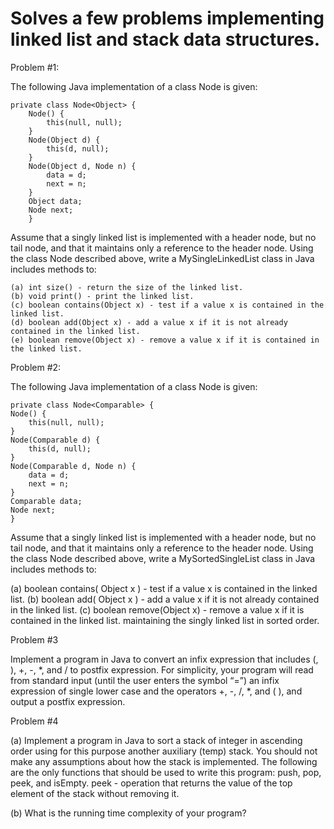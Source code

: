 # Solves a few problems implementing linked list and stack data structures.

Problem #1:

The following Java implementation of a class Node is given:

	private class Node<Object> {
		Node() {
			this(null, null);
		}
		Node(Object d) {
			this(d, null);
		}
		Node(Object d, Node n) {
			data = d;
			next = n;
		}
		Object data;
		Node next;
		}
		
Assume that a singly linked list is implemented with a header node, but no tail node, and
that it maintains only a reference to the header node.
Using the class Node described above, write a MySingleLinkedList class in Java includes
methods to:

	(a) int size() - return the size of the linked list.
	(b) void print() - print the linked list.
	(c) boolean contains(Object x) - test if a value x is contained in the linked list.
	(d) boolean add(Object x) - add a value x if it is not already contained in the linked list.
	(e) boolean remove(Object x) - remove a value x if it is contained in the linked list.

Problem #2:

The following Java implementation of a class Node is given:

	private class Node<Comparable> {
	Node() {
		this(null, null);
	}
	Node(Comparable d) {
		this(d, null);
	}
	Node(Comparable d, Node n) {
		data = d;
		next = n;
	}
	Comparable data;
	Node next;
	}
	
Assume that a singly linked list is implemented with a header node, but no tail node, and
that it maintains only a reference to the header node.
Using the class Node described above, write a MySortedSingleList class in Java includes
methods to:

(a) boolean contains( Object x ) - test if a value x is contained in the linked list.
(b) boolean add( Object x ) - add a value x if it is not already contained in the linked list.
(c) boolean remove(Object x) - remove a value x if it is contained in the linked list.
maintaining the singly linked list in sorted order.

Problem #3

Implement a program in Java to convert an infix expression that includes (, ), +, -, *,
and / to postfix expression.
For simplicity, your program will read from standard input (until the user enters the symbol
“=”) an infix expression of single lower case and the operators +, -, /, *, and ( ), and
output a postfix expression.

Problem #4

(a) Implement a program in Java to sort a stack of integer in ascending order using for
this purpose another auxiliary (temp) stack.
You should not make any assumptions about how the stack is implemented. The
following are the only functions that should be used to write this program: push,
pop, peek, and isEmpty.
peek - operation that returns the value of the top element of the stack without
removing it.

(b) What is the running time complexity of your program?
